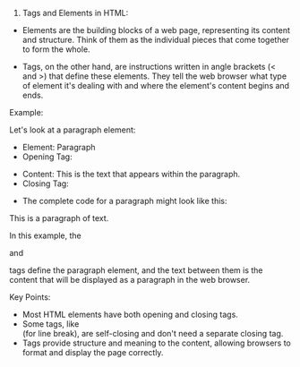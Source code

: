  1) Tags and Elements in HTML:

 * Elements are the building blocks of a web page, representing its content and structure. Think of them as the individual pieces that come together to form the whole.

 * Tags, on the other hand, are instructions written in angle brackets (< and >) that define these elements. They tell the web browser what type of element it's dealing with and where the element's content begins and ends.


Example:

Let's look at a paragraph element:

* Element: Paragraph
* Opening Tag: <p>
* Content: This is the text that appears within the paragraph.
* Closing Tag: </p>
* The complete code for a paragraph might look like this:

<p>This is a paragraph of text.</p>

In this example, the <p> and </p> tags define the paragraph element, and the text between them is the content that will be displayed as a paragraph in the web browser.

  Key Points:

 * Most HTML elements have both opening and closing tags.
* Some tags, like <br> (for line break), are self-closing and don't need a separate closing tag.
 * Tags provide structure and meaning to the content, allowing browsers to format and display the page correctly.